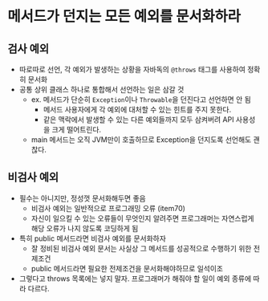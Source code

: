 # 메서드가 던지는 모든 예외를 문서화하라

## 검사 예외
- 따로따로 선언, 각 예외가 발생하는 상황을 자바독의 `@throws` 태그를 사용하여 정확히 문서화
- 공통 상위 클래스 하나로 통합해서 선언하는 일은 삼갈 것
    * ex. 메서드가 단순히 `Exception`이나 `Throwable`을 던진다고 선언하면 안 됨
        + 메서드 사용자에게 각 예외에 대처할 수 있는 힌트를 주지 못한다.
        + 같은 맥락에서 발생할 수 있는 다른 예외들까지 모두 삼켜버려 API 사용성을 크게 떨어트린다.
    * main 메서드는 오직 JVM만이 호출하므로 Exception을 던지도록 선언해도 괜찮다.

## 비검사 예외
- 필수는 아니지만, 정성껏 문서화해두면 좋음
    * 비검사 예외는 일반적으로 프로그래밍 오류 (item70)
    * 자신이 일으킬 수 있는 오류들이 무엇인지 알려주면 프로그래머는 자연스럽게 해당 오류가 나지 않도록 코딩하게 됨
- 특히 public 메서드라면 비검사 예외를 문서화하자
    * 잘 정비된 비검사 예외 문서는 사실상 그 메서드를 성공적으로 수행하기 위한 전제조건
    * public 메서드라면 필요한 전제조건을 문서화해야하므로 일석이조
- 그렇다고 throws 목록에는 넣지 말자. 프로그래머가 해줘야 할 일이 예외 종류에 따라 다르다.